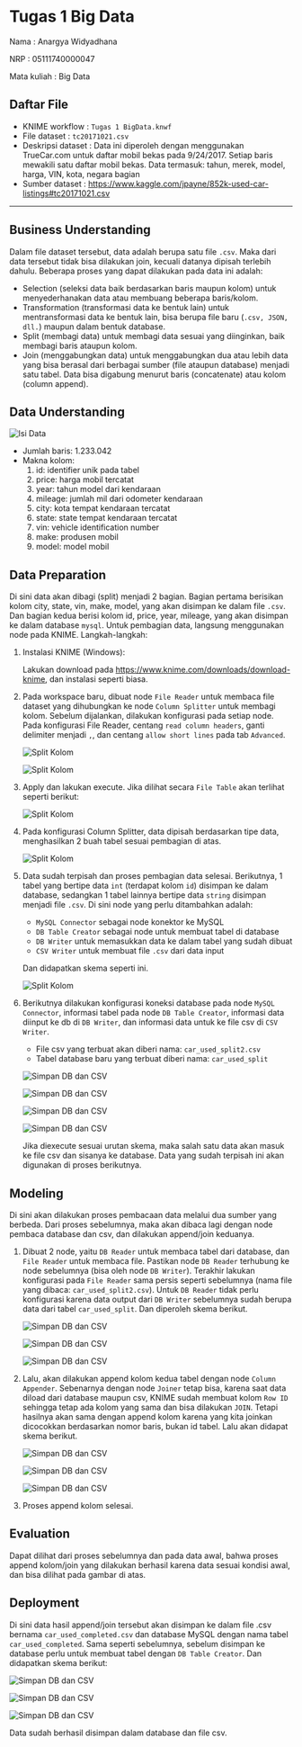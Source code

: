 # Tugas 1 Big Data
Nama          : Anargya Widyadhana

NRP           : 05111740000047

Mata kuliah   : Big Data

## Daftar File

* KNIME workflow    : `Tugas 1 BigData.knwf`
* File dataset  : `tc20171021.csv`
* Deskripsi dataset : Data ini diperoleh dengan menggunakan TrueCar.com untuk daftar mobil bekas pada 9/24/2017. Setiap baris mewakili satu daftar mobil bekas. Data termasuk: tahun, merek, model, harga, VIN, kota, negara bagian
* Sumber dataset    : https://www.kaggle.com/jpayne/852k-used-car-listings#tc20171021.csv

---
## Business Understanding

Dalam file dataset tersebut, data adalah berupa satu file `.csv`. Maka dari data tersebut tidak bisa dilakukan join, kecuali datanya dipisah terlebih dahulu. Beberapa proses yang dapat dilakukan pada data ini adalah:
* Selection (seleksi data baik berdasarkan baris maupun kolom) untuk menyederhanakan data atau membuang beberapa baris/kolom.
* Transformation (transformasi data ke bentuk lain) untuk mentransformasi data ke bentuk lain, bisa berupa file baru (`.csv, JSON, dll.`) maupun dalam bentuk database.
* Split (membagi data) untuk membagi data sesuai yang diinginkan, baik membagi baris ataupun kolom.
* Join (menggabungkan data) untuk menggabungkan dua atau lebih data yang bisa berasal dari berbagai sumber (file ataupun database) menjadi satu tabel. Data bisa digabung menurut baris (concatenate) atau kolom (column append).

## Data Understanding

![Isi Data](/images/isi_dataset.png)

* Jumlah baris: 1.233.042
* Makna kolom:
    1. id: identifier unik pada tabel
    2. price: harga mobil tercatat
    3. year: tahun model dari kendaraan
    4. mileage: jumlah mil dari odometer kendaraan
    5. city: kota tempat kendaraan tercatat
    6. state: state tempat kendaraan tercatat
    7. vin: vehicle identification number
    8. make: produsen mobil
    9. model: model mobil

## Data Preparation

Di sini data akan dibagi (split) menjadi 2 bagian. Bagian pertama berisikan kolom city, state, vin, make, model, yang akan disimpan ke dalam file `.csv`. Dan bagian kedua berisi kolom id, price, year, mileage, yang akan disimpan ke dalam database `mysql`. Untuk pembagian data, langsung menggunakan node pada KNIME. Langkah-langkah:
1. Instalasi KNIME (Windows):
    
    Lakukan download pada https://www.knime.com/downloads/download-knime, dan instalasi seperti biasa.

2. Pada workspace baru, dibuat node `File Reader` untuk membaca file dataset yang dihubungkan ke node `Column Splitter` untuk membagi kolom. Sebelum dijalankan, dilakukan konfigurasi pada setiap node. Pada konfigurasi File Reader, centang `read column headers`, ganti delimiter menjadi `,`, dan centang `allow short lines` pada tab `Advanced`.

    ![Split Kolom](/images/1.png)

    ![Split Kolom](/images/2.png)

3. Apply dan lakukan execute. Jika dilihat secara `File Table` akan terlihat seperti berikut:

    ![Split Kolom](/images/3.png)

4. Pada konfigurasi Column Splitter, data dipisah berdasarkan tipe data, menghasilkan 2 buah tabel sesuai pembagian di atas.

    ![Split Kolom](/images/4.png)

5. Data sudah terpisah dan proses pembagian data selesai. Berikutnya, 1 tabel yang bertipe data `int` (terdapat kolom `id`) disimpan ke dalam database, sedangkan 1 tabel lainnya bertipe data `string` disimpan menjadi file `.csv`. Di sini node yang perlu ditambahkan adalah:
    * `MySQL Connector` sebagai node konektor ke MySQL
    * `DB Table Creator` sebagai node untuk membuat tabel di database
    * `DB Writer` untuk memasukkan data ke dalam tabel yang sudah dibuat
    * `CSV Writer` untuk membuat file `.csv` dari data input

    Dan didapatkan skema seperti ini.

    ![Split Kolom](/images/5.png)

6. Berikutnya dilakukan konfigurasi koneksi database pada node `MySQL Connector`, informasi tabel pada node `DB Table Creator`, informasi data diinput ke db di `DB Writer`, dan informasi data untuk ke file csv di `CSV Writer`.

    * File csv yang terbuat akan diberi nama: `car_used_split2.csv`
    * Tabel database baru yang terbuat diberi nama: `car_used_split`

    ![Simpan DB dan CSV](/images/6.png)

    ![Simpan DB dan CSV](/images/7.png)

    ![Simpan DB dan CSV](/images/8.png)

    ![Simpan DB dan CSV](/images/9.png)

    Jika diexecute sesuai urutan skema, maka salah satu data akan masuk ke file csv dan sisanya ke database. Data yang sudah terpisah ini akan digunakan di proses berikutnya.

## Modeling

Di sini akan dilakukan proses pembacaan data melalui dua sumber yang berbeda. Dari proses sebelumnya, maka akan dibaca lagi dengan node pembaca database dan csv, dan dilakukan append/join keduanya.

1. Dibuat 2 node, yaitu `DB Reader` untuk membaca tabel dari database, dan `File Reader` untuk membaca file. Pastikan node `DB Reader` terhubung ke node sebelumnya (bisa oleh node `DB Writer`). Terakhir lakukan konfigurasi pada `File Reader` sama persis seperti sebelumnya (nama file yang dibaca: `car_used_split2.csv`). Untuk `DB Reader` tidak perlu konfigurasi karena data output dari `DB Writer` sebelumnya sudah berupa data dari tabel `car_used_split`. Dan diperoleh skema berikut.

    ![Simpan DB dan CSV](/images/10.png)

    ![Simpan DB dan CSV](/images/11.png)

    ![Simpan DB dan CSV](/images/12.png)

2. Lalu, akan dilakukan append kolom kedua tabel dengan node `Column Appender`. Sebenarnya dengan node `Joiner` tetap bisa, karena saat data diload dari database maupun csv, KNIME sudah membuat kolom `Row ID` sehingga tetap ada kolom yang sama dan bisa dilakukan `JOIN`. Tetapi hasilnya akan sama dengan append kolom karena yang kita joinkan dicocokkan berdasarkan nomor baris, bukan id tabel. Lalu akan didapat skema berikut.

    ![Simpan DB dan CSV](/images/13.png)

    ![Simpan DB dan CSV](/images/16.png)

    ![Simpan DB dan CSV](/images/14.png)

3. Proses append kolom selesai.

## Evaluation

Dapat dilihat dari proses sebelumnya dan pada data awal, bahwa proses append kolom/join yang dilakukan berhasil karena data sesuai kondisi awal, dan bisa dilihat pada gambar di atas.

## Deployment

Di sini data hasil append/join tersebut akan disimpan ke dalam file .csv bernama `car_used_completed.csv` dan database MySQL dengan nama tabel `car_used_completed`. Sama seperti sebelumnya, sebelum disimpan ke database perlu untuk membuat tabel dengan `DB Table Creator`. Dan didapatkan skema berikut:

![Simpan DB dan CSV](/images/15.png)

![Simpan DB dan CSV](/images/17.png)

![Simpan DB dan CSV](/images/18.png)

Data sudah berhasil disimpan dalam database dan file csv.

